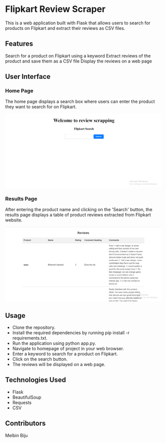# Flipkart Review Scraper
This is a web application built with Flask that allows users to search for products on Flipkart and extract their reviews as CSV files.

## Features
Search for a product on Flipkart using a keyword
Extract reviews of the product and save them as a CSV file
Display the reviews on a web page

## User Interface

### Home Page
The home page displays a search box where users can enter the product they want to search for on Flipkart. 

![Home Page](./Documents/homepage.png)

### Results Page
After entering the product name and clicking on the 'Search' button, the results page displays a table of product reviews extracted from Flipkart website.

![Results Page](./Documents/resultspage.png)

## Usage
- Clone the repository.
- Install the required dependencies by running pip install -r requirements.txt.
- Run the application using python app.py.
- Navigate to homepage of project in your web browser.
- Enter a keyword to search for a product on Flipkart.
- Click on the search button.
- The reviews will be displayed on a web page.

## Technologies Used
- Flask
- BeautifulSoup
- Requests
- CSV

## Contributors
Melbin Biju